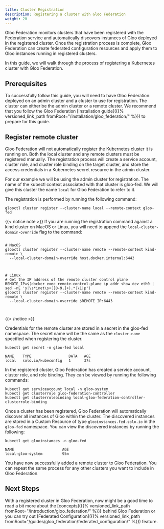 ```yaml
---
title: Cluster Registration
description: Registering a cluster with Gloo Federation
weight: 20
---
```


Gloo Federation monitors clusters that have been registered with the Federation service and automatically discovers instances of Gloo deployed in the registered cluster. Once the registration process is complete, Gloo Federation can create federated configuration resources and apply them to Gloo instances running in registered clusters.

In this guide, we will walk through the process of registering a Kubernetes cluster with Gloo Federation.

## Prerequisites

To successfully follow this guide, you will need to have Gloo Federation deployed on an admin cluster and a cluster to use for registration. The cluster can either be the admin cluster or a remote cluster. We recommend that you follow the Gloo Federation [installation guide]({{% versioned_link_path fromRoot="/installation/gloo_federation/" %}}) to prepare for this guide.

## Register remote cluster

Gloo Federation will not automatically register the Kubernetes cluster it is running on. Both the local cluster and any remote clusters must be registered manually. The registration process will create a service account, cluster role, and cluster role binding on the target cluster, and store the access credentials in a Kubernetes secret resource in the admin cluster.

For our example we will be using the admin cluster for registration. The name of the kubectl context associated with that cluster is gloo-fed. We will give this cluster the name `local` for Gloo Federation to refer to it.

The registration is performed by running the following command:

```
glooctl cluster register --cluster-name local --remote-context gloo-fed
```

{{< notice note >}}
If you are running the registration command against a kind cluster on MacOS or Linux, you will need to append the `local-cluster-domain-override` flag to the command:

<pre><code>
# MacOS
glooctl cluster register --cluster-name remote --remote-context kind-remote \
  --local-cluster-domain-override host.docker.internal:6443

</code></pre>


<pre><code>
# Linux
# Get the IP address of the remote cluster control plane
REMOTE_IP=$(docker exec remote-control-plane ip addr show dev eth0 | sed -nE 's|\s*inet\s+([0-9.]+).*|\1|p')
glooctl cluster register --cluster-name remote --remote-context kind-remote \
  --local-cluster-domain-override $REMOTE_IP:6443


</code></pre>
{{< /notice >}}

Credentials for the remote cluster are stored in a secret in the gloo-fed namespace. The secret name will be the same as the `cluster-name` specified when registering the cluster.

```
kubectl get secret -n gloo-fed local
```

```
NAME    TYPE                 DATA   AGE
local   solo.io/kubeconfig   1      37s
```

In the registered cluster, Gloo Federation has created a service account, cluster role, and role binding. They can be viewed by running the following commands:

```
kubectl get serviceaccount local -n gloo-system
kubectl get clusterrole gloo-federation-controller
kubectl get clusterrolebinding local-gloo-federation-controller-clusterrole-binding
```

Once a cluster has been registered, Gloo Federation will automatically discover all instances of Gloo within the cluster. The discovered instances are stored in a Custom Resource of type `glooinstances.fed.solo.io` in the `gloo-fed` namespace. You can view the discovered instances by running the following:

```
kubectl get glooinstances -n gloo-fed
```

```
NAME                      AGE
local-gloo-system         95m
```

You have now successfully added a remote cluster to Gloo Federation. You can repeat the same process for any other clusters you want to include in Gloo Federation.

## Next Steps

With a registered cluster in Gloo Federation, now might be a good time to read a bit more about the [concepts]({{% versioned_link_path fromRoot="/introduction/gloo_federation/" %}}) behind Gloo Federation or you can try out [Federated Configuration]({{% versioned_link_path fromRoot="/guides/gloo_federation/federated_configuration/" %}}) feature.